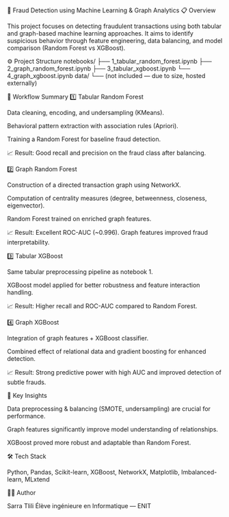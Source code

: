 🧠 Fraud Detection using Machine Learning & Graph Analytics
📋 Overview

This project focuses on detecting fraudulent transactions using both tabular and graph-based machine learning approaches.
It aims to identify suspicious behavior through feature engineering, data balancing, and model comparison (Random Forest vs XGBoost).

⚙️ Project Structure
notebooks/
 ├── 1_tabular_random_forest.ipynb
 ├── 2_graph_random_forest.ipynb
 ├── 3_tabular_xgboost.ipynb
 └── 4_graph_xgboost.ipynb
data/
 └── (not included — due to size, hosted externally)

🚀 Workflow Summary
1️⃣ Tabular Random Forest

Data cleaning, encoding, and undersampling (KMeans).

Behavioral pattern extraction with association rules (Apriori).

Training a Random Forest for baseline fraud detection.

📈 Result: Good recall and precision on the fraud class after balancing.

2️⃣ Graph Random Forest

Construction of a directed transaction graph using NetworkX.

Computation of centrality measures (degree, betweenness, closeness, eigenvector).

Random Forest trained on enriched graph features.

📈 Result: Excellent ROC-AUC (~0.996). Graph features improved fraud interpretability.

3️⃣ Tabular XGBoost

Same tabular preprocessing pipeline as notebook 1.

XGBoost model applied for better robustness and feature interaction handling.

📈 Result: Higher recall and ROC-AUC compared to Random Forest.

4️⃣ Graph XGBoost

Integration of graph features + XGBoost classifier.

Combined effect of relational data and gradient boosting for enhanced detection.

📈 Result: Strong predictive power with high AUC and improved detection of subtle frauds.

🧩 Key Insights

Data preprocessing & balancing (SMOTE, undersampling) are crucial for performance.

Graph features significantly improve model understanding of relationships.

XGBoost proved more robust and adaptable than Random Forest.

🛠️ Tech Stack

Python, Pandas, Scikit-learn, XGBoost, NetworkX, Matplotlib, Imbalanced-learn, MLxtend

👩‍💻 Author

Sarra Tlili
Élève ingénieure en Informatique — ENIT